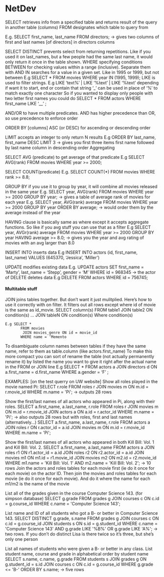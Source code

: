 # NetDev

SELECT retrieves info from a specified table and returns result of the query in another table (columns)
FROM designates which table to query from

E.g. SELECT first_name, last_name
FROM directors;
→ gives two columns of first and last names [of directors] in directors columns

SELECT DISTINCT prevents select from returning repetitions. Like if you used it on last_names, but a few people had the same last name, it would only return it once in the table shown.
WHERE specifying conditions
BETWEEN for checking values within a range (inclusive). Separate them with AND
IN searches for a value in a given set. Like in 1995 or 1999, but not between
		E.g SELECT *
			FROM movies
			WHERE year IN (1995, 1999);
	LIKE is used to filter strings. 
		E.g LIKE ‘text%’ | LIKE ‘%text’ | LIKE ‘%text’    depending if want it to start, end or contain that string
		‘_’ can be used in place of ‘%’ to match exactly one character
			So if you wanted to display only people with two letter first names you could do
			SELECT *
			FROM actors
			WHERE first_name LIKE ‘__’ ;

AND/OR to have multiple predicates. AND has higher precedence than OR, so use precedence to enforce order

ORDER BY [columns] ASC (or DESC) for ascending or descending order

LIMIT accepts an integer to only return N results
	E.g ORDER BY last_name, first_name DESC
	      LIMIT 3
		→ gives you first three items first name followed by last name column in descending order
Aggregating

SELECT AVG (predicate) to get average of that predicate
	E.g SELECT AVG(rank) FROM movies WHERE year >= 2000;

SELECT COUNT(predicate)
	E.g. SELECT COUNT(*) FROM movies WHERE rank >= 8.8;

GROUP BY if you use it to group by year, it will combine all movies released in the same year
	E.g. SELECT year, AVG(rank) FROM movies WHERE year >= 2000 GROUP BY year;
	→ gives a table of average rank of movies for each year
	E.g. SELECT year, AVG(rank) average FROM movies WHERE year >= 2000 
        GROUP BY year ORDER BY average;
→ would order them by the average instead of the year

HAVING clause is basically same as where except it accepts aggregate functions. So like if you avg stuff you can use that as a filter
	E.g SELECT year, AVGr(rank) average FROM movies
		WHERE year >= 2000
		GROUP BY year
		HAVING average >= 8.0;
	→ gives you the year and avg rating of movies with an avg larger than 8.0

INSERT INTO inserts data
	E.g INSERT INTO actors (id, first_name, last_name)
		VALUES (645370, ‘Jessica’, ‘Miller’)

UPDATE modifies existing data
	E.g. UPDATE actors
		SET first_name = ‘Marty’, last_name = ‘Stepp’, gender = ‘M’
		WHERE id = 968345
		→ the actor of 
DELETE deletes data
	E.g DELETE
		FROM actors
		WHERE id = 756745;



#### Multitable stuff
JOIN joins tables together. But don’t want it just mulitplied. Here’s how to use it correctly with on filter. It filters out all rows except where id of movie is the same as id_movie. 
	SELECT column(s)
	FROM table1
		JOIN table2 ON condition(s)
		…
		JOIN tableN ON condition(s)
Where condition(s)
	
	E.g SELECT *
	       FROM movies
			JOIN movies_genre ON id = movie_id
	       WHERE name = ‘Memento

To disambiguate column names between tables if they have the same name, refer to them as table.column (like actors.first_name)
	To make this more compact you can sort of rename the table (not actually permanently rename it) by listed the name you want to give it right after the actual name in the FROM or JOIN line
	E.g SELECT *
	       FROM actors a
			JOIN directors d ON a.first_name = d.first_name
	       WHERE a.gender = ‘F’ ;


EXAMPLES: [on the test querry on UW website]
Show all roles played in the movie named Pi: 
SELECT r.role FROM roles r
JOIN movies m ON m.id = r.movie_id
WHERE m.name = 'Pi';
→ outputs 28 rows

Show the first/last names of all actors who appeared in Pi, along with their roles. 
SELECT a.first_name, a.last_name, r.role
FROM roles r
JOIN movies m ON m.id = r.movie_id
JOIN actors a ON a.id = r.actor_id
WHERE m.name = 'Pi';
→ also outputs 28 rows but with roles, first and last names
(alternatively…)
SELECT a.first_name, a.last_name, r.role 
FROM   actors a
JOIN roles r ON r.actor_id = a.id
JOIN movies m ON m.id = r.movie_id
WHERE m.name = 'Pi';

Show the first/last names of all actors who appeared in both Kill Bill: Vol. 1 and Kill Bill: Vol. 2. 
SELECT a.first_name, a.last_name
FROM actors a
JOIN roles r1 ON r1.actor_id = a.id
JOIN roles r2 ON r2.actor_id = a.id
JOIN movies m1 ON m1.id = r1.movie_id
JOIN movies m2 ON m2.id = r2.movie_id
WHERE m1.name = 'Kill Bill: Vol. 1'
AND m2.name = 'Kill Bill: Vol. 2';
→ 10 rows
Join the actors and roles tables for each movie first (ie do it once for each movie) on the actor ID. Then join the movies and roles tables for each movie (ie do it once for each movie).  And do it where the name for each m1/m2 is the name of the movie

List all of the grades given in the course Computer Science 143. (for simpson database)
SELECT g.grade
FROM grades g
JOIN courses c ON c.id = g.course_id
WHERE c.name = 'Computer Science 143';

List name and ID of all students who got a B- or better in Computer Science 143. 
SELECT DISTINCT g.grade, s.name
FROM grades g
JOIN courses c ON c.id = g.course_id
JOIN students s ON s.id = g.student_id
WHERE c.name = 'Computer Science 143'
AND g.grade LIKE '%B%' OR g.grade LIKE 'A%';
→ two rows. If you don’t do distinct Lisa is there twice so it’s three, but she’s only one person

List all names of students who were given a B- or better in any class. List student name, course and grade in alphabetical order by student name
SELECT s.name, c.name, g.grade
FROM students s
JOIN grades g ON g.student_id = s.id
JOIN courses c ON c.id = g.course_id
WHERE g.grade <= 'B-'
ORDER BY s.name;
→ five rows
